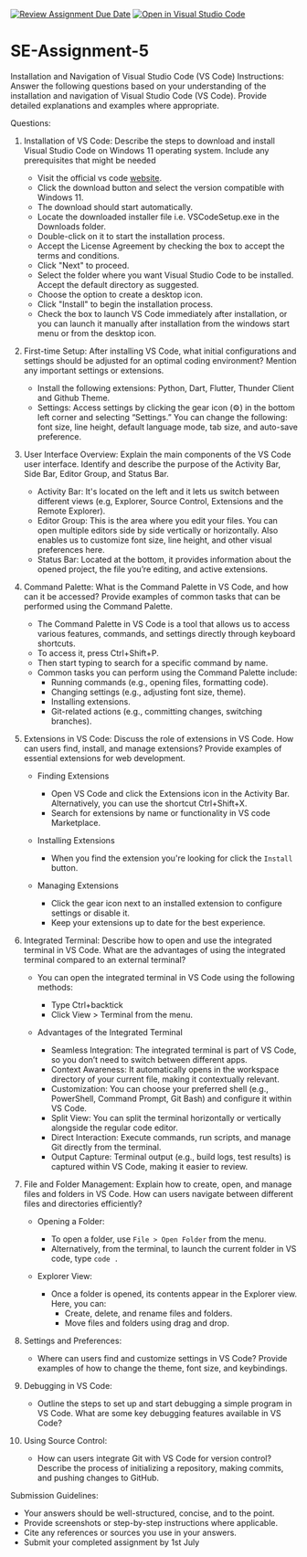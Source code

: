 [![Review Assignment Due Date](https://classroom.github.com/assets/deadline-readme-button-22041afd0340ce965d47ae6ef1cefeee28c7c493a6346c4f15d667ab976d596c.svg)](https://classroom.github.com/a/XoLGRbHq)
[![Open in Visual Studio Code](https://classroom.github.com/assets/open-in-vscode-2e0aaae1b6195c2367325f4f02e2d04e9abb55f0b24a779b69b11b9e10269abc.svg)](https://classroom.github.com/online_ide?assignment_repo_id=15290271&assignment_repo_type=AssignmentRepo)
# SE-Assignment-5
Installation and Navigation of Visual Studio Code (VS Code)
 Instructions:
Answer the following questions based on your understanding of the installation and navigation of Visual Studio Code (VS Code). Provide detailed explanations and examples where appropriate.

 Questions:

1. Installation of VS Code: Describe the steps to download and install Visual Studio Code on Windows 11 operating system. Include any prerequisites that might be needed

   - Visit the official vs code [website](https://code.visualstudio.com/download).
   - Click the download button and select the version compatible with Windows 11.
   - The download should start automatically.
   - Locate the downloaded installer file i.e. VSCodeSetup.exe in the Downloads folder.
   - Double-click on it to start the installation process.
   - Accept the License Agreement by checking the box to accept the terms and conditions.
   - Click "Next" to proceed.
   - Select the folder where you want Visual Studio Code to be installed. Accept the default directory as suggested.
   - Choose the option to create a desktop icon.
   - Click "Install" to begin the installation process.
   - Check the box to launch VS Code immediately after installation, or you can launch it manually after installation from the windows start menu or from the desktop icon.

2. First-time Setup: After installing VS Code, what initial configurations and settings should be adjusted for an optimal coding environment? Mention any important settings or extensions.
   - Install the following extensions: Python, Dart, Flutter, Thunder Client and Github Theme.
   - Settings: Access settings by clicking the gear icon (⚙️) in the bottom left corner and selecting “Settings.” You can change the following: font size, line height, default language mode, tab size, and auto-save preference.

3. User Interface Overview: Explain the main components of the VS Code user interface. Identify and describe the purpose of the Activity Bar, Side Bar, Editor Group, and Status Bar.
   - Activity Bar: It's located on the left and it lets us switch between different views (e.g, Explorer, Source Control, Extensions and the Remote Explorer).
   - Editor Group: This is the area where you edit your files. You can open multiple editors side by side vertically or horizontally. Also enables us to customize font size, line height, and other visual preferences here.
   - Status Bar: Located at the bottom, it provides information about the opened project, the file you’re editing, and active extensions. 

4. Command Palette: What is the Command Palette in VS Code, and how can it be accessed? Provide examples of common tasks that can be performed using the Command Palette.
   - The Command Palette in VS Code is a tool that allows us to access various features, commands, and settings directly through keyboard shortcuts. 
   - To access it, press Ctrl+Shift+P. 
   - Then start typing to search for a specific command by name.
   - Common tasks you can perform using the Command Palette include: 
      - Running commands (e.g., opening files, formatting code).
      - Changing settings (e.g., adjusting font size, theme).
      - Installing extensions. 
      - Git-related actions (e.g., committing changes, switching branches).

5. Extensions in VS Code: Discuss the role of extensions in VS Code. How can users find, install, and manage extensions? Provide examples of essential extensions for web development.
   - Finding Extensions 
      - Open VS Code and click the Extensions icon in the Activity Bar. Alternatively, you can use the shortcut Ctrl+Shift+X.
      - Search for extensions by name or functionality in VS code Marketplace.
      
   - Installing Extensions
      - When you find the extension you're looking for click the `Install` button.

   - Managing Extensions
      - Click the gear icon next to an installed extension to configure settings or disable it. 
      - Keep your extensions up to date for the best experience. 

6. Integrated Terminal: Describe how to open and use the integrated terminal in VS Code. What are the advantages of using the integrated terminal compared to an external terminal?
   - You can open the integrated terminal in VS Code using the following methods:
      - Type Ctrl+backtick
      - Click View > Terminal from the menu.

   - Advantages of the Integrated Terminal
      - Seamless Integration: The integrated terminal is part of VS Code, so you don’t need to switch between different apps.
      - Context Awareness: It automatically opens in the workspace directory of your current file, making it contextually relevant.
      - Customization: You can choose your preferred shell (e.g., PowerShell, Command Prompt, Git Bash) and configure it within VS Code.
      - Split View: You can split the terminal horizontally or vertically alongside the regular code editor.
      - Direct Interaction: Execute commands, run scripts, and manage Git directly from the terminal.
      - Output Capture: Terminal output (e.g., build logs, test results) is captured within VS Code, making it easier to review.

7. File and Folder Management: Explain how to create, open, and manage files and folders in VS Code. How can users navigate between different files and directories efficiently?
   - Opening a Folder:
      - To open a folder, use `File > Open Folder` from the menu.
      - Alternatively, from the terminal, to launch the current folder in VS code, type `code .` 

   - Explorer View:
      - Once a folder is opened, its contents appear in the Explorer view. Here, you can:
         - Create, delete, and rename files and folders.
         - Move files and folders using drag and drop.




8. Settings and Preferences:
   - Where can users find and customize settings in VS Code? Provide examples of how to change the theme, font size, and keybindings.

9. Debugging in VS Code:
   - Outline the steps to set up and start debugging a simple program in VS Code. What are some key debugging features available in VS Code?

10. Using Source Control:
    - How can users integrate Git with VS Code for version control? Describe the process of initializing a repository, making commits, and pushing changes to GitHub.

 Submission Guidelines:
- Your answers should be well-structured, concise, and to the point.
- Provide screenshots or step-by-step instructions where applicable.
- Cite any references or sources you use in your answers.
- Submit your completed assignment by 1st July 

